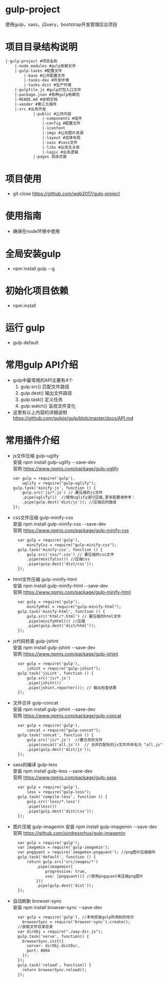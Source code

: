# gulp-project
使用gulp，sass，jQuery，bootstrap开发管理后台项目

# 项目目录结构说明
``` html
|-gulp-project #项目名称
    |-node_modules #gulp依赖文件
    |-gulp-tasks #配置文件
        |-base #公共配置文件
        |-tasks-dev #开发环境
        |-tasks-dist #生产环境
    |-gulpfile.js #gulp打包入口文件
    |-package.json #各种gulp依赖包
    |-READE.md #说明文档
    |-vender #第三方插件
    |-src #业务开发
            |-public #公共内容
                |-components #组件
                |-config #配置文件
                |-iconfont
                |-imgs #公共图片资源
                |-layout #具体布局
                |-sass #sass文件
                |-libs #业务无关库
                |-logic #业务逻辑
            |-pages 具体页面
```
        
# 项目使用
* git close []()https://github.com/wqb2017/gulp-project

# 使用指南
* 确保在node环境中使用

# 全局安装gulp
* npm install gulp --g

# 初始化项目依赖
* npm install

# 运行 gulp
* gulp default

# 常用gulp API介绍
* gulp中最常用的API主要有4个
    1. gulp.src() 匹配文件路径
    2. gulp.dest() 输出文件路径 
    3. gulp.task() 定义任务
    4. gulp.watch() 监视文件变化
* 这里有以上内容的详细说明 []() https://github.com/gulpjs/gulp/blob/master/docs/API.md

# 常用插件介绍 
* js文件压缩 gulp-uglify  
  安装 npm install gulp-uglify --save-dev  
  官网 []()https://www.npmjs.com/package/gulp-uglify
  ```html
  var gulp = require('gulp'),
      uglify = require("gulp-uglify");
  gulp.task('minify-js', function () {
      gulp.src('js/*.js') // 要压缩的js文件
      .pipe(uglify())  //使用uglify进行压缩,更多配置请参考：
      .pipe(gulp.dest('dist/js')); //压缩后的路径
  });
  ```
  
* css文件压缩 gulp-minify-css  
  安装 npm install gulp-minify-css --save-dev  
  官网 []()https://www.npmjs.com/package/gulp-minify-css
  ```html
    var gulp = require('gulp'),
        minifyCss = require("gulp-minify-css");
    gulp.task('minify-css', function () {
        gulp.src('css/*.css') // 要压缩的css文件
        .pipe(minifyCss()) //压缩css
        .pipe(gulp.dest('dist/css'));
    });
  ```
  
* html文件压缩 gulp-minify-html  
  安装 npm install gulp-minify-html --save-dev  
  官网 []()https://www.npmjs.com/package/gulp-minify-html
  ```html
    var gulp = require('gulp'),
        minifyHtml = require("gulp-minify-html");
    gulp.task('minify-html', function () {
        gulp.src('html/*.html') // 要压缩的html文件
        .pipe(minifyHtml()) //压缩
        .pipe(gulp.dest('dist/html'));
    });
  ```
  
* js代码检查 gulp-jshint  
  安装 npm install gulp-jshint --save-dev  
  官网 []()https://www.npmjs.com/package/gulp-jshint
  ```html
    var gulp = require('gulp'),
        jshint = require("gulp-jshint");
    gulp.task('jsLint', function () {
        gulp.src('js/*.js')
        .pipe(jshint())
        .pipe(jshint.reporter()); // 输出检查结果
    });
  ```
  
* 文件合并 gulp-concat  
  安装 npm install gulp-jshint --save-dev  
  官网 []()https://www.npmjs.com/package/gulp-concat
  ```html
    var gulp = require('gulp'),
        concat = require("gulp-concat");
    gulp.task('concat', function () {
        gulp.src('js/*.js')  //要合并的文件
        .pipe(concat('all.js'))  // 合并匹配到的js文件并命名为 "all.js"
        .pipe(gulp.dest('dist/js'));
    });
  ```
    
* sass的编译 gulp-less  
  安装 npm install gulp-less --save-dev  
  官网 []()https://www.npmjs.com/package/gulp-sass
  ```html
    var gulp = require('gulp'),
        less = require("gulp-less");
    gulp.task('compile-less', function () {
        gulp.src('less/*.less')
        .pipe(less())
        .pipe(gulp.dest('dist/css'));
    });
  ```
    
* 图片压缩 gulp-imagemin 
  安装 npm install gulp-imagemin --save-dev  
  官网 []()https://github.com/sindresorhus/gulp-imagemin
  ```html
    var gulp = require('gulp');
    var imagemin = require('gulp-imagemin');
    var pngquant = require('imagemin-pngquant'); //png图片压缩插件
    gulp.task('default', function () {
        return gulp.src('src/images/*')
            .pipe(imagemin({
                progressive: true,
                use: [pngquant()] //使用pngquant来压缩png图片
            }))
            .pipe(gulp.dest('dist'));
    });
  ```
    
* 自动刷新 browser-sync  
  安装 npm install browser-sync --save-dev  
  ```html
    var gulp = require('gulp'), //本地安装gulp所用到的地方
      browserSync = require('browser-sync').create();
    //获取文件目录目录
    var dirObj = require("./way-dir.js");
    gulp.task('serve', function() {
      browserSync.init({
        server: dirObj.distDir,
        port: 8084
      });
    });
    gulp.task('reload', function() {
      return browserSync.reload();
    });
  ```